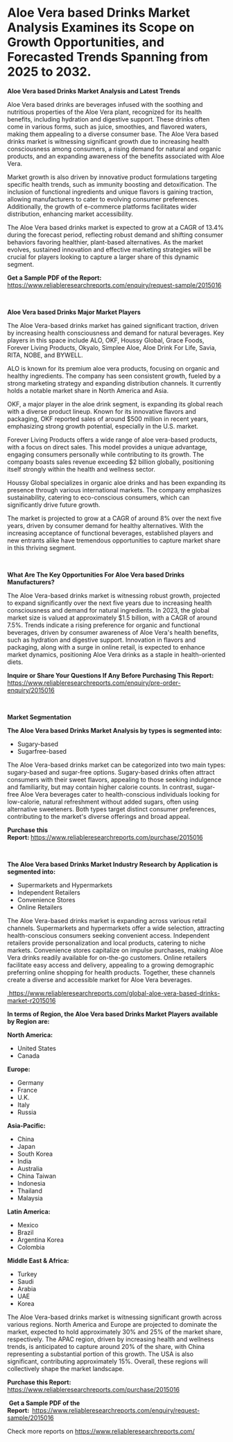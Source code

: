 <p><h1>Aloe Vera based Drinks Market Analysis Examines its Scope on Growth Opportunities, and Forecasted Trends Spanning from 2025 to 2032.</h1></p><p><strong>Aloe Vera based Drinks Market Analysis and Latest Trends</strong></p>
<p><p>Aloe Vera based drinks are beverages infused with the soothing and nutritious properties of the Aloe Vera plant, recognized for its health benefits, including hydration and digestive support. These drinks often come in various forms, such as juice, smoothies, and flavored waters, making them appealing to a diverse consumer base. The Aloe Vera based drinks market is witnessing significant growth due to increasing health consciousness among consumers, a rising demand for natural and organic products, and an expanding awareness of the benefits associated with Aloe Vera.</p><p>Market growth is also driven by innovative product formulations targeting specific health trends, such as immunity boosting and detoxification. The inclusion of functional ingredients and unique flavors is gaining traction, allowing manufacturers to cater to evolving consumer preferences. Additionally, the growth of e-commerce platforms facilitates wider distribution, enhancing market accessibility. </p><p>The Aloe Vera based drinks market is expected to grow at a CAGR of 13.4% during the forecast period, reflecting robust demand and shifting consumer behaviors favoring healthier, plant-based alternatives. As the market evolves, sustained innovation and effective marketing strategies will be crucial for players looking to capture a larger share of this dynamic segment.</p></p>
<p><strong>Get a Sample PDF of the Report:&nbsp;</strong> <a href="https://www.reliableresearchreports.com/enquiry/request-sample/2015016?utm_campaign=2204&utm_medium=2&utm_source=Github&utm_content=ia&utm_term=14022025&utm_id=aloe-vera-based-drinks">https://www.reliableresearchreports.com/enquiry/request-sample/2015016</a></p>
<p>&nbsp;</p>
<p><strong>Aloe Vera based Drinks Major Market Players</strong></p>
<p><p>The Aloe Vera-based drinks market has gained significant traction, driven by increasing health consciousness and demand for natural beverages. Key players in this space include ALO, OKF, Houssy Global, Grace Foods, Forever Living Products, Okyalo, Simplee Aloe, Aloe Drink For Life, Savia, RITA, NOBE, and BYWELL.</p><p>ALO is known for its premium aloe vera products, focusing on organic and healthy ingredients. The company has seen consistent growth, fueled by a strong marketing strategy and expanding distribution channels. It currently holds a notable market share in North America and Asia.</p><p>OKF, a major player in the aloe drink segment, is expanding its global reach with a diverse product lineup. Known for its innovative flavors and packaging, OKF reported sales of around $500 million in recent years, emphasizing strong growth potential, especially in the U.S. market.</p><p>Forever Living Products offers a wide range of aloe vera-based products, with a focus on direct sales. This model provides a unique advantage, engaging consumers personally while contributing to its growth. The company boasts sales revenue exceeding $2 billion globally, positioning itself strongly within the health and wellness sector.</p><p>Houssy Global specializes in organic aloe drinks and has been expanding its presence through various international markets. The company emphasizes sustainability, catering to eco-conscious consumers, which can significantly drive future growth.</p><p>The market is projected to grow at a CAGR of around 8% over the next five years, driven by consumer demand for healthy alternatives. With the increasing acceptance of functional beverages, established players and new entrants alike have tremendous opportunities to capture market share in this thriving segment.</p></p>
<p>&nbsp;</p>
<p><strong>What Are The Key Opportunities For Aloe Vera based Drinks Manufacturers?</strong></p>
<p><p>The Aloe Vera-based drinks market is witnessing robust growth, projected to expand significantly over the next five years due to increasing health consciousness and demand for natural ingredients. In 2023, the global market size is valued at approximately $1.5 billion, with a CAGR of around 7.5%. Trends indicate a rising preference for organic and functional beverages, driven by consumer awareness of Aloe Vera's health benefits, such as hydration and digestive support. Innovation in flavors and packaging, along with a surge in online retail, is expected to enhance market dynamics, positioning Aloe Vera drinks as a staple in health-oriented diets.</p></p>
<p><strong>Inquire or Share Your Questions If Any Before Purchasing This Report:</strong> <a href="https://www.reliableresearchreports.com/enquiry/pre-order-enquiry/2015016?utm_campaign=2204&utm_medium=2&utm_source=Github&utm_content=ia&utm_term=14022025&utm_id=aloe-vera-based-drinks">https://www.reliableresearchreports.com/enquiry/pre-order-enquiry/2015016</a></p>
<p>&nbsp;</p>
<p><strong>Market Segmentation</strong></p>
<p><strong>The Aloe Vera based Drinks Market Analysis by types is segmented into:</strong></p>
<p><ul><li>Sugary-based</li><li>Sugarfree-based</li></ul></p>
<p><p>The Aloe Vera-based drinks market can be categorized into two main types: sugary-based and sugar-free options. Sugary-based drinks often attract consumers with their sweet flavors, appealing to those seeking indulgence and familiarity, but may contain higher calorie counts. In contrast, sugar-free Aloe Vera beverages cater to health-conscious individuals looking for low-calorie, natural refreshment without added sugars, often using alternative sweeteners. Both types target distinct consumer preferences, contributing to the market's diverse offerings and broad appeal.</p></p>
<p><strong>Purchase this Report:&nbsp;</strong><a href="https://www.reliableresearchreports.com/purchase/2015016?utm_campaign=2204&utm_medium=2&utm_source=Github&utm_content=ia&utm_term=14022025&utm_id=aloe-vera-based-drinks">https://www.reliableresearchreports.com/purchase/2015016</a></p>
<p>&nbsp;</p>
<p><strong>The Aloe Vera based Drinks Market Industry Research by Application is segmented into:</strong></p>
<p><ul><li>Supermarkets and Hypermarkets</li><li>Independent Retailers</li><li>Convenience Stores</li><li>Online Retailers</li></ul></p>
<p><p>The Aloe Vera-based drinks market is expanding across various retail channels. Supermarkets and hypermarkets offer a wide selection, attracting health-conscious consumers seeking convenient access. Independent retailers provide personalization and local products, catering to niche markets. Convenience stores capitalize on impulse purchases, making Aloe Vera drinks readily available for on-the-go customers. Online retailers facilitate easy access and delivery, appealing to a growing demographic preferring online shopping for health products. Together, these channels create a diverse and accessible market for Aloe Vera beverages.</p></p>
<p><a href="https://www.reliableresearchreports.com/global-aloe-vera-based-drinks-market-r2015016?utm_campaign=2204&utm_medium=2&utm_source=Github&utm_content=ia&utm_term=14022025&utm_id=aloe-vera-based-drinks">&nbsp;https://www.reliableresearchreports.com/global-aloe-vera-based-drinks-market-r2015016</a></p>
<p><strong>In terms of Region, the Aloe Vera based Drinks Market Players available by Region are:</strong></p>
<p>
    <p> <strong> North America: </strong>
        <ul>
            <li>United States</li>
            <li>Canada</li>
        </ul>
        </p> 
    <p> <strong> Europe: </strong>
        <ul>
            <li>Germany</li>
            <li>France</li>
            <li>U.K.</li>
            <li>Italy</li>
            <li>Russia</li>
        </ul>
        </p> 
    <p> <strong> Asia-Pacific: </strong>
        <ul>
            <li>China</li>
            <li>Japan</li>
            <li>South Korea</li>
            <li>India</li>
            <li>Australia</li>
            <li>China Taiwan</li>
            <li>Indonesia</li>
            <li>Thailand</li>
            <li>Malaysia</li>
        </ul>
        </p> 
    <p> <strong> Latin America: </strong>
        <ul>
            <li>Mexico</li>
            <li>Brazil</li>
            <li>Argentina Korea</li>
            <li>Colombia</li>
        </ul>
        </p> 
    <p> <strong> Middle East & Africa: </strong>
        <ul>
            <li>Turkey</li>
            <li>Saudi</li>
            <li>Arabia</li>
            <li>UAE</li>
            <li>Korea</li>
        </ul>
    </p>
    </p>
<p><p>The Aloe Vera-based drinks market is witnessing significant growth across various regions. North America and Europe are projected to dominate the market, expected to hold approximately 30% and 25% of the market share, respectively. The APAC region, driven by increasing health and wellness trends, is anticipated to capture around 20% of the share, with China representing a substantial portion of this growth. The USA is also significant, contributing approximately 15%. Overall, these regions will collectively shape the market landscape.</p></p>
<p><strong>Purchase this Report: </strong><a href="https://www.reliableresearchreports.com/purchase/2015016?utm_campaign=2204&utm_medium=2&utm_source=Github&utm_content=ia&utm_term=14022025&utm_id=aloe-vera-based-drinks">https://www.reliableresearchreports.com/purchase/2015016</a></p>
<p>&nbsp;<strong>Get a Sample PDF of the Report:&nbsp;&nbsp;</strong><a href="https://www.reliableresearchreports.com/enquiry/request-sample/2015016?utm_campaign=2204&utm_medium=2&utm_source=Github&utm_content=ia&utm_term=14022025&utm_id=aloe-vera-based-drinks">https://www.reliableresearchreports.com/enquiry/request-sample/2015016</a></p>
<p><strong></strong></p>
<p>Check more reports on <a href="https://www.reliableresearchreports.com/?utm_campaign=2204&utm_medium=2&utm_source=Github&utm_content=ia&utm_term=14022025&utm_id=aloe-vera-based-drinks">https://www.reliableresearchreports.com/</a></p>